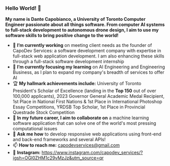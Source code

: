 ### Hello World! 👋

**My name is Dante Capobianco, a University of Toronto Computer Engineer passionate about all things software. From computer AI systems to full-stack development to autonomous drone design, I aim to use my software skills to bring positive change to the world!**

- 🔭 **I’m currently working** on meeting client needs as the founder of CapoDev Services: a software development company with expertise in full-stack web application development. I am also enhancing these skills through a full-stack software development internship
- 🌱 **I’m currently focusing my learning** on AI Engineering and Engineering Business, as I plan to expand my company's breadth of services to offer AI
- 🏆 **My hallmark achievements include:** University of Toronto President's Scholar of Excellence (landing in the **Top 150** out of over 100,000 applicants), 2023 Governor General Academic Medal Recipient, 1st Place in National First Nations & 1st Place in International Photoshop Essay Competitions, YRDSB Top Scholar, 1st Place in Provincial Questrade Stock Competition 
- 👯 **In my future career, I aim to collaborate on** a machine learning software application that can solve one of the world's most pressing computational issues
- 💬 **Ask me how** to develop responsive web applications using front-end and back-end frameworks and several APIs!
- 📫 **How to reach me:** capodevservices@gmail.com
- 📱 **Instagram:** https://www.instagram.com/capodev_services/?igsh=OGl0ZHM1c29vMzJz&utm_source=qr
